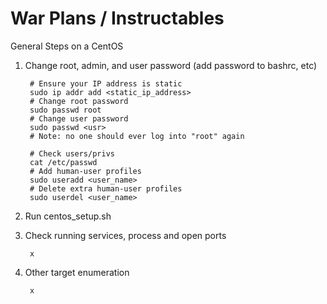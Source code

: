 # War Plans / Instructables

General Steps on a CentOS

1. Change root, admin, and user password (add password to bashrc, etc)

		# Ensure your IP address is static
		sudo ip addr add <static_ip_address>
		# Change root password 
		sudo passwd root
		# Change user password
		sudo passwd <usr>
		# Note: no one should ever log into "root" again
		
		# Check users/privs  
		cat /etc/passwd
		# Add human-user profiles
		sudo useradd <user_name>
		# Delete extra human-user profiles
		sudo userdel <user_name>

4. Run centos_setup.sh

5. Check running services, process and open ports

		x
	
6. Other target enumeration

		x
